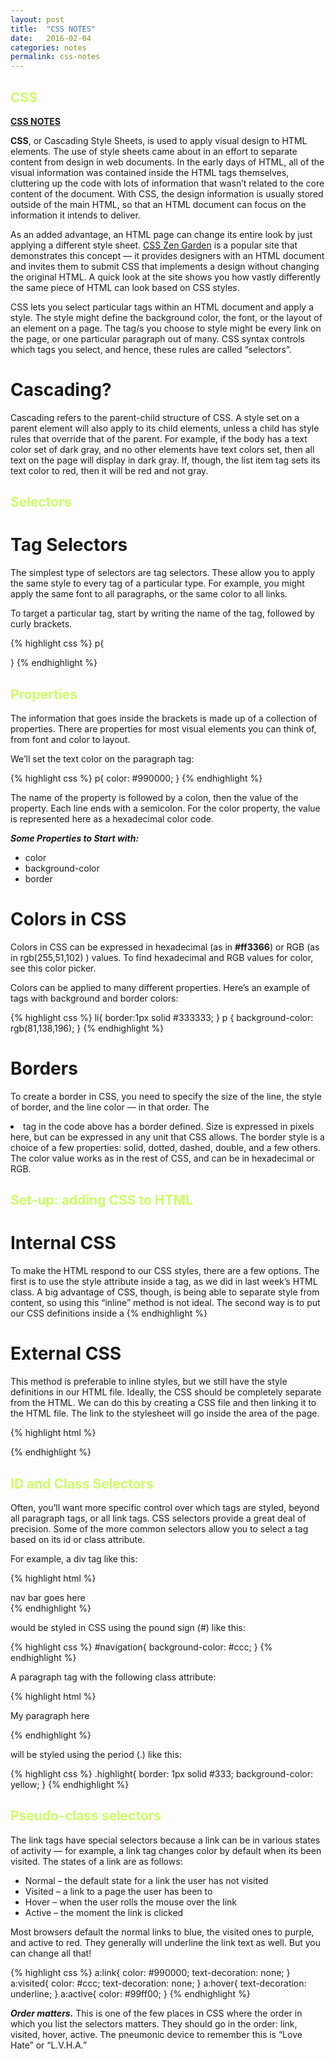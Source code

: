 ```yaml
---
layout: post
title:  "CSS NOTES"
date:   2016-02-04
categories: notes
permalink: css-notes
---
```


## CSS

**[CSS NOTES](http://creative.colorado.edu/~schaal/web/pdf/web-css.pdf)**

**CSS**, or Cascading Style Sheets, is used to apply visual design to HTML elements. The use of style sheets came about in an effort to separate content from design in web documents. In the early days of HTML, all of the visual information was contained inside the HTML tags themselves, cluttering up the code with lots of information that wasn’t related to the core content of the document. With CSS, the design information is usually stored outside of the main HTML, so that an HTML document can focus on the information it intends to deliver.

As an added advantage, an HTML page can change its entire look by just applying a different style sheet. [CSS Zen Garden](http://www.csszengarden.com/) is a popular site that demonstrates this concept — it provides designers with an HTML document and invites them to submit CSS that implements a design without changing the original HTML. A quick look at the site shows you how vastly differently the same piece of HTML can look based on CSS styles.

CSS lets you select particular tags within an HTML document and apply a style. The style might define the background color, the font, or the layout of an element on a page. The tag/s you choose to style might be every link on the page, or one particular paragraph out of many. CSS syntax controls which tags you select, and hence, these rules are called “selectors”.

# Cascading?

Cascading refers to the parent-child structure of CSS. A style set on a parent element will also apply to its child elements, unless a child has style rules that override that of the parent. For example, if the body has a text color set of dark gray, and no other elements have text colors set, then all text on the page will display in dark gray. If, though, the list item tag sets its text color to red, then it will be red and not gray.

## Selectors

# Tag Selectors

The simplest type of selectors are tag selectors. These allow you to apply the same style to every tag of a particular type. For example, you might apply the same font to all paragraphs, or the same color to all links.

To target a particular tag, start by writing the name of the tag, followed by curly brackets.

{% highlight css %}
p{

 }
{% endhighlight %}

## Properties

The information that goes inside the brackets is made up of a collection of properties. There are properties for most visual elements you can think of, from font and color to layout.

We’ll set the text color on the paragraph tag:

{% highlight css %}
 p{
  	color: #990000;
  }
{% endhighlight %}

The name of the property is followed by a colon, then the value of the property. Each line ends with a semicolon. For the color property, the value is represented here as a hexadecimal color code.

***Some Properties to Start with:***

+ color
+ background-color
+ border

# Colors in CSS
Colors in CSS can be expressed in hexadecimal (as in **#ff3366**) or RGB (as in rgb(255,51,102) ) values. To find hexadecimal and RGB values for color, see this color picker.

Colors can be applied to many different properties. Here’s an example of tags with background and border colors:

{% highlight css %}
li{
	border:1px solid #333333;
  }
  p {
    background-color: rgb(81,138,196);
  }
{% endhighlight %}

# Borders

To create a border in CSS, you need to specify the size of the line, the style of border, and the line color — in that order. The <li> tag in the code above has a border defined. Size is expressed in pixels here, but can be expressed in any unit that CSS allows. The border style is a choice of a few properties: solid, dotted, dashed, double, and a few others. The color value works as in the rest of CSS, and can be in hexadecimal or RGB.


## Set-up: adding CSS to HTML

# Internal CSS

To make the HTML respond to our CSS styles, there are a few options. The first is to use the style attribute inside a tag, as we did in last week’s HTML class. A big advantage of CSS, though, is being able to separate style from content, so using this “inline” method is not ideal. The second way is to put our CSS definitions inside a <style> tag in the <head> section of HTML:

{% highlight html %}
<head>
	<style type="text/css">
		h1 { 
			color: #990000; 
		}
		h2 { 
			color:#ccff66; 
		}
		p { 
			color: #3333333;
		}
	</style>
</head>
{% endhighlight %}

# External CSS

This method is preferable to inline styles, but we still have the style definitions in our HTML file. Ideally, the CSS should be completely separate from the HTML. We can do this by creating a CSS file and then linking it to the HTML file. The link to the stylesheet will go inside the <head> area of the page.

{% highlight html %}
<head>
	<link rel="stylesheet" type="text/css" href="style.css" />
</head>
{% endhighlight %}


## ID and Class Selectors

Often, you’ll want more specific control over which tags are styled, beyond all paragraph tags, or all link tags. CSS selectors provide a great deal of precision. Some of the more common selectors allow you to select a tag based on its id or class attribute.

For example, a div tag like this:

{% highlight html %}
<div id="navigation">
	nav bar goes here
</div>
{% endhighlight %}

would be styled in CSS using the pound sign (#) like this:

{% highlight css %}
#navigation{
  	background-color: #ccc;
}
{% endhighlight %}

A paragraph tag with the following class attribute:

{% highlight html %}
<p class="highlight">My paragraph here</p>
{% endhighlight %}

will be styled using the period (.) like this:

{% highlight css %}
.highlight{
  	border: 1px solid #333;
  	background-color: yellow;
}
{% endhighlight %}

## Pseudo-class selectors

The link tags have special selectors because a link can be in various states of activity — for example, a link tag changes color by default when its been visited. The states of a link are as follows:

+ Normal – the default state for a link the user has not visited
+ Visited – a link to a page the user has been to
+ Hover – when the user rolls the mouse over the link
+ Active – the moment the link is clicked

Most browsers default the normal links to blue, the visited ones to purple, and active to red. They generally will underline the link text as well. But you can change all that!

{% highlight css %}
a:link{
  	color: #990000;
    	text-decoration: none;
}
a:visited{
  	color: #ccc;
    	text-decoration: none;
}
a:hover{
	text-decoration: underline;
}
a:active{
  	color: #99ff00;
}
{% endhighlight %}

***Order matters.*** This is one of the few places in CSS where the order in which you list the selectors matters. They should go in the order: link, visited, hover, active. The pneumonic device to remember this is “Love Hate” or “L.V.H.A.”




